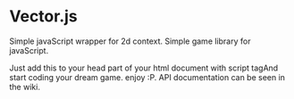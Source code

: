 # Vector.js
Simple javaScript wrapper for 2d context. Simple game library for javaScript.

Just add this to your head part of your html document
with script tagAnd start coding your dream game.
enjoy :P.
API documentation can be seen in the wiki.
